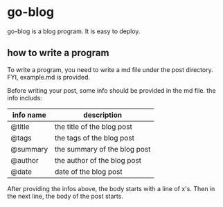 go-blog
===
go-blog is a blog program. It is easy to deploy.

## how to write a program
To write a program, you need to write a md file under the post directory. FYI, example.md is provided.

Before writing your post, some info should be provided in the md file. the info includs:

|info name | description |
|---|---|
|@title| the title of the blog post|
|@tags| the tags of the blog post|
|@summary| the summary of the blog post|
|@author| the author of the blog post|
|@date| date of the blog post|

After providing the infos above, the body starts with a line of x's. Then in the next line, the body of the post starts.

